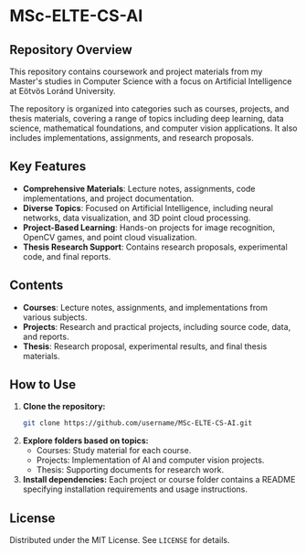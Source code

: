 # MSc-ELTE-CS-AI

## Repository Overview
This repository contains coursework and project materials from my Master's studies in Computer Science with a focus on Artificial Intelligence at Eötvös Loránd University.

The repository is organized into categories such as courses, projects, and thesis materials, covering a range of topics including deep learning, data science, mathematical foundations, and computer vision applications. It also includes implementations, assignments, and research proposals.

## Key Features
- **Comprehensive Materials**: Lecture notes, assignments, code implementations, and project documentation.
- **Diverse Topics**: Focused on Artificial Intelligence, including neural networks, data visualization, and 3D point cloud processing.
- **Project-Based Learning**: Hands-on projects for image recognition, OpenCV games, and point cloud visualization.
- **Thesis Research Support**: Contains research proposals, experimental code, and final reports.

## Contents
- **Courses**: Lecture notes, assignments, and implementations from various subjects.
- **Projects**: Research and practical projects, including source code, data, and reports.
- **Thesis**: Research proposal, experimental results, and final thesis materials.

## How to Use
1. **Clone the repository:**
   ```bash
   git clone https://github.com/username/MSc-ELTE-CS-AI.git
   ```
2. **Explore folders based on topics:**
   - Courses: Study material for each course.
   - Projects: Implementation of AI and computer vision projects.
   - Thesis: Supporting documents for research work.
3. **Install dependencies:** Each project or course folder contains a README specifying installation requirements and usage instructions.


## License
Distributed under the MIT License. See `LICENSE` for details.

